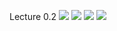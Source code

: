 Lecture 0.2
![](https://github.com/csn3rd/Ethics19Spring2020/blob/master/0.2.01%207%20Key%20Debates.png)
![](https://github.com/joeyjon123/Ethics19Spring2020/blob/master/0.2.02%20Ethical%20Methods%20Decision%20Tree.png)
![](https://github.com/joeyjon123/Ethics19Spring2020/blob/master/0.2.03%203%20Overlapping%20Ethical%20Questions.png)
![](https://github.com/joeyjon123/Ethics19Spring2020/blob/master/0.2.04%20Model%20of%20the%20Moral%20Process.png)
